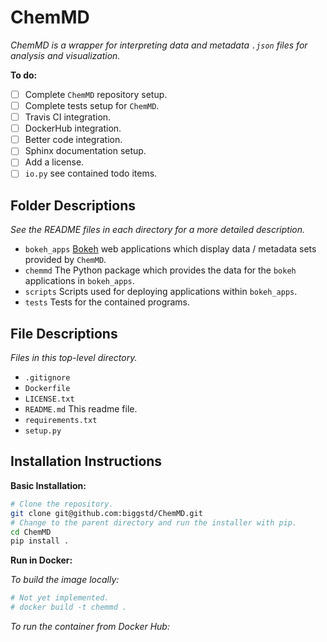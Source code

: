 ChemMD
======

*ChemMD is a wrapper for interpreting data and metadata `.json` files
for analysis and visualization.*

**To do:**

+ [ ] Complete `ChemMD` repository setup.
+ [ ] Complete tests setup for `ChemMD`.
+ [ ] Travis CI integration.
+ [ ] DockerHub integration.
+ [ ] Better code integration.
+ [ ] Sphinx documentation setup.
+ [ ] Add a license.
+ [ ] `io.py` see contained todo items.

Folder Descriptions
-------------------

*See the README files in each directory for a more detailed
description.*

+ `bokeh_apps` [Bokeh](https://github.com/bokeh/bokeh) web
    applications which display data / metadata sets provided
    by `ChemMD`.
+ `chemmd` The Python package which provides the data
    for the `bokeh` applications in `bokeh_apps`.
+ `scripts` Scripts used for deploying applications within
    `bokeh_apps`.
+ `tests` Tests for the contained programs.

File Descriptions
-----------------

*Files in this top-level directory.*

+ `.gitignore`
+ `Dockerfile`
+ `LICENSE.txt`
+ `README.md` This readme file.
+ `requirements.txt`
+ `setup.py`


Installation Instructions
-------------------------

**Basic Installation:**

```bash
# Clone the repository.
git clone git@github.com:biggstd/ChemMD.git
# Change to the parent directory and run the installer with pip.
cd ChemMD
pip install .
```

**Run in Docker:**

*To build the image locally:*

```bash
# Not yet implemented.
# docker build -t chemmd .
```

*To run the container from Docker Hub:*

```bash

```
